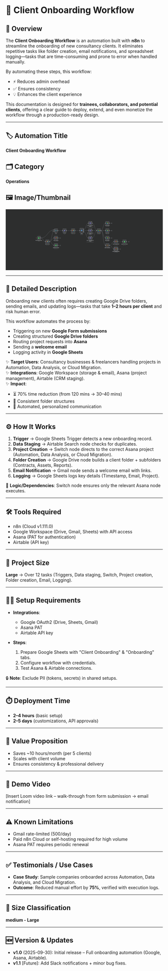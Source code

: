 # 🚀 Client Onboarding Workflow  

## 🌟 Overview  
The **Client Onboarding Workflow** is an automation built with **n8n** to streamline the onboarding of new consultancy clients. It eliminates repetitive tasks like folder creation, email notifications, and spreadsheet logging—tasks that are time-consuming and prone to error when handled manually.  

By automating these steps, this workflow:  
- ⚡ Reduces admin overhead  
- ✅ Ensures consistency  
- 💡 Enhances the client experience  

This documentation is designed for **trainees, collaborators, and potential clients**, offering a clear guide to deploy, extend, and even monetize the workflow through a production-ready design.  

---

## 🏷️ Automation Title  
**Client Onboarding Workflow**

## 🗂️ Category  
**Operations**

## 🖼️ Image/Thumbnail  
![Client Onboarding Workflow](./Clients_Onboarding_workflow.png)


---

## 📖 Detailed Description  
Onboarding new clients often requires creating Google Drive folders, sending emails, and updating logs—tasks that take **1–2 hours per client** and risk human error.  

This workflow automates the process by:  
- Triggering on new **Google Form submissions**  
- Creating structured **Google Drive folders**  
- Routing project requests into **Asana**  
- Sending a **welcome email**  
- Logging activity in **Google Sheets**  

✨ **Target Users**: Consultancy businesses & freelancers handling projects in Automation, Data Analysis, or Cloud Migration.  
✨ **Integrations**: Google Workspace (storage & email), Asana (project management), Airtable (CRM staging).  
✨ **Impact**:  
- ⏳ 70% time reduction (from 120 mins → 30–40 mins)  
- 📂 Consistent folder structures  
- 📧 Automated, personalized communication  

---

## ⚙️ How It Works  

1. **Trigger** → Google Sheets Trigger detects a new onboarding record.  
2. **Data Staging** → Airtable Search node checks for duplicates.  
3. **Project Creation** → Switch node directs to the correct Asana project (Automation, Data Analysis, or Cloud Migration).  
4. **Folder Creation** → Google Drive node builds a client folder + subfolders (Contracts, Assets, Reports).  
5. **Email Notification** → Gmail node sends a welcome email with links.  
6. **Logging** → Google Sheets logs key details (Timestamp, Email, Project).  

🔗 **Logic/Dependencies**: Switch node ensures only the relevant Asana node executes.  

---

## 🛠️ Tools Required  

- n8n (Cloud v1.111.0)  
- Google Workspace (Drive, Gmail, Sheets) with API access  
- Asana (PAT for authentication)  
- Airtable (API key)  

---

## 📏 Project Size  
**Large** → Over 12 tasks (Triggers, Data staging, Switch, Project creation, Folder creation, Email, Logging).  

---

## 🧑‍💻 Setup Requirements  

- **Integrations**:  
  - Google OAuth2 (Drive, Sheets, Gmail)  
  - Asana PAT  
  - Airtable API key  

- **Steps**:  
  1. Prepare Google Sheets with "Client Onboarding" & "Onboarding" tabs.  
  2. Configure workflow with credentials.  
  3. Test Asana & Airtable connections.  

🔒 **Note**: Exclude PII (tokens, secrets) in shared setups.  

---

## ⏱️ Deployment Time  

- **2–4 hours** (basic setup)  
- **2–5 days** (customizations, API approvals)  

---

## 💎 Value Proposition  

- Saves ~10 hours/month (per 5 clients)  
- Scales with client volume  
- Ensures consistency & professional delivery  

---

## 🎥 Demo Video  
[Insert Loom video link – walk-through from form submission → email notification]  

---

## ⚠️ Known Limitations  

- Gmail rate-limited (500/day)  
- Paid n8n Cloud or self-hosting required for high volume  
- Asana PAT requires periodic renewal  

---

## ✅ Testimonials / Use Cases  

- **Case Study**: Sample companies onboarded across Automation, Data Analysis, and Cloud Migration.  
- **Outcome**: Reduced manual effort by **75%**, verified with execution logs.  

---

## 📌 Size Classification  
**medium - Large**

---

## 🆕 Version & Updates  

- **v1.0** (2025-09-30): Initial release – Full onboarding automation (Google, Asana, Airtable).  
- **v1.1** [Future]: Add Slack notifications + minor bug fixes.  
